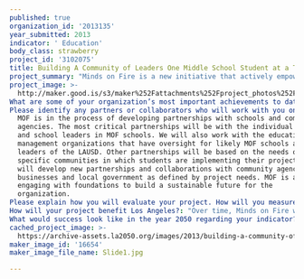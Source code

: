 ```yaml
---
published: true
organization_id: '2013135'
year_submitted: 2013
indicator: ' Education'
body_class: strawberry
project_id: '3102075'
title: Building A Community of Leaders One Middle School Student at a Time
project_summary: "Minds on Fire is a new initiative that actively empowers middle school students who are most at risk for dropping out to succeed as learners and community leaders. Minds on Fire will improve middle school attendance, student engagement and achievement by empowering students to apply academic coursework to the real-world issues they care about.    \r\n\r\nStudents take ownership of their education by creating connections between their classroom lessons with student-led community projects. MOF will place trained ‘Mind Partners’- retired teachers and college grads - in each class to work with and support teachers. These Mind Partners will work with teachers and administrators to build frameworks for projects that fit the content and pacing of each teacher’s curriculum. They will work directly with students as they design and execute their project. Mind Partners fill a range of roles, from facilitating student-led discussions about the issues they care most about to identifying developmentally appropriate projects that utilize the skills of the particular academic unit; from engaging parents, community partners, businesses and/or government strategically to seeking project funding.   \r\n\r\nThe work of students and teachers will be amplified through a network of ‘real-life’ and virtual platforms, creating a growing community of engaged and knowledgeable Angelenos.  Students and teachers will be able to exchange ideas and share experiences throughout the school year through an online platform. Teachers and school leaders will be able to connect with one another and other community leaders through quarterly ‘learn and link’ events. And the entire Minds on Fire community will celebrate their achievements at a year-end event that showcases student impact and academic achievement. \r\n\r\nStudent voice is central to this approach. In a national survey, students who themselves had dropped out told us how they would improve schools (1). Among their comments, students asked for:\r\n- 81% - Opportunities for real-world learning (e.g. service-learning, internships) to make classroom more relevant\r\n- 81% - Better teachers who keep classes interesting\r\n- 75% - Smaller classes with more individual instruction  \r\n\r\nThese comments are borne out in the research findings and recommendations of education experts like Dr. Robert Balfanz of the Everyone Graduates Center at Johns Hopkins and Dr. William Daggett of the International Center for Leadership on Education. The Minds on Fire model incorporates these concepts through use of student-led, project-based learning with immediate goals and opportunity for success. The classroom-level support allows facilitates exciting learning in personalized, small-group work among students.  \r\n \r\nLos Angeles is home to a disproportionate number of America’s Drop-out Factories – schools in which less than 60% of students who enter high school in 9th grade graduate on time. Minds on Fire will focus outreach to schools that feed into these Dropout Factories and where middle school students are most likely to be struggling. By targeting these ‘feeder’ middle schools, we can reduce the dropout rates in the schools hurt most by a loss of students. \r\n\r\nWe can identify which students are most likely to dropout of school in high school based on their middle school performance (2). Dr. Balfanz coined the term ‘ABCs to describe these indicators – Attendance, Behavior and Course performance. His research is echoed in the findings of others, including the California Dropout Prevention Center. Minds on Fire will work with students who demonstrate risk for dropping out based on use of the ABCs – students who:\r\n- Attend school less than 80 percent of the time\r\n- Have repeated behavior problems and/or problems that are mild but sustained\r\n- Fail one or more courses, particularly in math or English.\r\n \r\nEducation Secretary Arne Duncan said in 2011 “As a target for school reform, the middle grades present the last, best opportunity for educators to reach all students—and not just those who persist and thrive in high school.” Minds on Fire deploys a classroom-level reform model to increase the likelihood of at risk-students leaving middle school prepared to succeed and graduate from high school. In the first year of operation we plan to serve 300 youth in up to six schools, helping that many of the most at-risk middle school students stay on the path to graduation. By Year 3 of operations we will be serving 1,500 students per year, a figure large enough to have a significant impact on the 9th grade dropout rate. In the 2010-11 school year, 3,000 9th graders dropped out of LAUSD schools.   \r\n\r\nREFERENCES\r\n1. The Silent Epidemic: Perspectives of High School Dropouts, Civic Enterprises in association with Peter D. Hart Research Assoc for the Bill & Melinda Gates Foundation. March 2006.\r\n2. On Track for Success: The Use of Early Warning Indicator and Intervention Systems to Build a Grad Nation. Balfanz, Everyone Graduates Center. Nov. 2011"
project_image: >-
  http://maker.good.is/s3/maker%252Fattachments%252Fproject_photos%252Fimages%252F16654%252Fdisplay%252FSlide1.jpg=c570x385
What are some of your organization’s most important achievements to date?: "Minds on Fire is in the start-up phase. However, the organization’s founder created and piloted a similar model in New York City public schools as part of Mayor Bloomberg’s inaugural NYC Civic Corps in 2009, an initiative launched in partnership with AmeriCorps VISTA to engage people across that city in volunteerism. The Minds on Fire model is shaped by the successes and learnings taken from that pilot, in combination with a deep understanding of the Los Angeles education landscape and challenges specific to our school system.\r\n\r\nIn the NYC Civic Corps program, a three-member team of VISTA Volunteers engaged 197 student- and teacher-leaders  and 4,721 students across 58 schools in the development and implementation of service and service learning opportunities. \r\n"
Please identify any partners or collaborators who will work with you on this project.: >-
  MOF is in the process of developing partnerships with schools and community
  agencies. The most critical partnerships will be with the individual teachers
  and school leaders in MOF schools. We will also work with the education
  management organizations that have oversight for likely MOF schools along with
  leaders of the LAUSD. Other partnerships will be based on the needs of the
  specific communities in which students are implementing their projects. We
  will develop new partnerships and collaborations with community agencies,
  businesses and local government as defined by project needs. MOF is also
  engaging with foundations to build a sustainable future for the
  organization.  
Please explain how you will evaluate your project. How will you measure success?: "Minds on Fire will use a rigorous evaluation tool to identify and measure the impact of Minds on Fire on participating students. Key to our approach will be comparing data for participating students against non-participating students from the same school and schools with similar characteristics where Minds on Fire is not in place.\r\n\r\nThe evaluation will utilize a combination of quantitative and qualitative data to provide a full picture of impact on student and community.\r\n\r\nAttendance – Use school attendance data to track (1) all student attendance levels and (2) change in number of students who miss 20 or more days of school in a year  \r\n\r\nBehavior disruptions – Use school level data to measure (1) number of behavior infractions and (2) change in number of students with 2 or more infractions\r\n\r\nClassroom grades – Use District data and teacher-data and to (1) track number of classes failed by participating students, (2) compare student grades in classes and individual class units using MOF approach with non-participating students. \r\n\r\nCST scores – Use District data to evaluate impact on CST scores in relevant content areas. \r\n\r\nStudent hope, engagement and college aspiration - Use a modified version the Gallup Student Poll tool to track student’s feelings before and after participating in MOF. Gallup polling has found a strong correlation between the factors of student hopefulness, engagement and well-being to college success. Hope in particular is shown to be a stronger predictor than GPA or test scores (1).  \r\n\r\nTeacher satisfaction – Develop a teacher poll in collaboration with participating schools to measure teachers’ feelings about value and impact of program.\r\n\r\nSchool and Teacher Quality – Utilize LAUSD data as available for school- and teacher contributions to Academic Growth over Time.\r\n \r\nConnectedness – Measure (1) participation in quarterly teacher/community ‘link and learn’ events, (2) student use of MOF blog to share ideas and (3) participation in year-end celebration event. \r\n\r\nCommunity Impact – Track number of students who complete community projects, specific impact to the community of projects.\r\n\r\nPersistence through high school – Use district data to follow students’ progression through high school. Increased number of at-risk students persisting through high school and graduating on time. 3,000 students dropped out of LAUSD schools in the year between the end of 8th grade and the end of 9th grade in 2012. \r\n\r\n\r\n(1) Gallup Student Poll, Fall 2012. http://www.gallupstudentpoll.com/home.aspx \r\n"
How will your project benefit Los Angeles?: "Over time, Minds on Fire will build a corps of young leaders with the skills, confidence and commitment to effectively address challenges in their communities. They will enter high school prepared to graduate on time, with aspirations for college, career and civic life. \r\n\r\nAnd while the mission of Minds on Fire is to decrease the dropout rate for Los Angeles’s most at-risk middle school students, this project will have additional benefits spanning student achievement, youth development, teacher quality and community-wide engagement. \r\n\r\nMinds on Fire will start by working with 300 students across six schools. If that rate continues through 2050 (a conservative estimate), over 11,000 students will have participated. \r\n\r\nBecause Minds on Fire looks at the Early Warning Indicators to identify students most at risk of dropping out, we will help students who would otherwise have dropped out succeed in school. They will develop the skills necessary for a successful post-secondary experience and in the workforce, namely: time management, collaboration, creative thinking, research and the academic skills that form the basis for these projects. \r\n\r\n28,000 students drop out of school in LA County each year. 12,500 dropped out of LAUSD schools in 2011(1).  If only 1,000 more students made it to graduation, there would still be a significant impact on the economy: They would likely (2):\r\n•\tEarn as much as $15 million in additional earnings in an average year;\r\n•\tSpend an additional $900,000 each year purchasing vehicles    \r\n•\tSpend up to $45 million more on homes than they would likely spend without a diploma; and\r\n•\tSupport as many as 130 new jobs in the region\r\n•\tIncrease the gross regional product by up to $21 million, and pour as much as an additional $1.8 million annually into state and local coffers, all through their increased spending and investments.\r\n \r\nImproving graduation rates has a positive impact on community life. That, combined with the specifically community-problem-solving focus of this initiative would lead to an improvement in Los Angeles residents’ life expectancy, health status, and voting rates while also reducing the crime rate and the associated costs to incarcerate criminals (3).  \r\n\r\nYoung people across the country have already demonstrated their power to make change. Imagine if LA had thousands more young people exploring their own ideas for change – the potential is impossible to calculate, and a very real possibility.\r\n\r\n\r\n(1)\tCA Dept. of Education DataQuest; 2009-2010 Dropouts by Cohort\r\n(2)\thttp://www.all4ed.org/files/LosAngelesCA_leb.pdf\r\nhttp://www.all4ed.org/publication_material/EconStatesPostsecondary  \r\n(3) Source: http://www.measureofamerica.org/docs/APortraitOfCA.pdf \r\n\r\n"
What would success look like in the year 2050 regarding your indicator?: "An education system that significantly enhances human development is one that provides all children with not only a path to college, but also with the knowledge, skills and experiences to build fulfilling lives, however the individual defines that term. And it is a system that inspires confidence in all families and teachers who are part of it, in which the zip code in which one lives has no bearing on the quality of education one has access to.   \r\n\r\nIn this future, schools will have earned the public support they need to function at the highest possible level –  so teachers, community members, parents and students together can foster an excitement for learning."
cached_project_image: >-
  https://archive-assets.la2050.org/images/2013/building-a-community-of-leaders-one-middle-school-student-at-a-time/maker.good.is/s3/maker%252Fattachments%252Fproject_photos%252Fimages%252F16654%252Fdisplay%252FSlide1.jpg=c570x385.jpg
maker_image_id: '16654'
maker_image_file_name: Slide1.jpg

---
```

